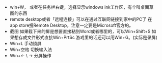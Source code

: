 * win+W，
或者在任务栏右键，选择显示windows ink工作区，有个叫桌面草图的东西
* remote desktop或者「远程连接」可以在通过互联网链接到家中的PC了
在app store搜Remote Desktop，注意一定要是Microsoft官方的。
* 截图
如果截下来的屏是想要直接粘到Word或者哪里的，可以Win+Shift+S
如果想存成文件形式直接Win+PrtSc
游戏里的话还可以用Win+G。(实际是录屏)
* Win+L
手动锁屏
* Win+空格
切换输入法
* Win+← \ →
分屏操作